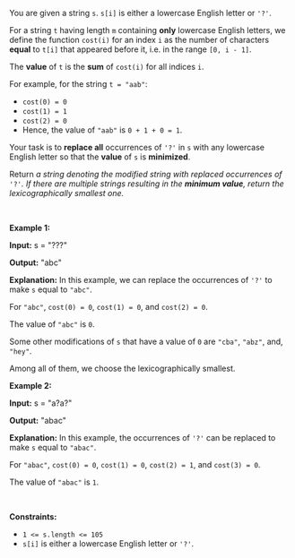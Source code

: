 You are given a string `s`. `s[i]` is either a lowercase English letter or `'?'`.


For a string `t` having length `m` containing **only** lowercase English letters, we define the function `cost(i)` for an index `i` as the number of characters **equal** to `t[i]` that appeared before it, i.e. in the range `[0, i - 1]`.


The **value** of `t` is the **sum** of `cost(i)` for all indices `i`.


For example, for the string `t = "aab"`:


* `cost(0) = 0`
* `cost(1) = 1`
* `cost(2) = 0`
* Hence, the value of `"aab"` is `0 + 1 + 0 = 1`.


Your task is to **replace all** occurrences of `'?'` in `s` with any lowercase English letter so that the **value** of `s` is **minimized**.


Return *a string denoting the modified string with replaced occurrences of* `'?'`*. If there are multiple strings resulting in the **minimum value**, return the lexicographically smallest one.*


 


**Example 1:**



**Input:**   s = "???" 


**Output:**   "abc" 


**Explanation:**  In this example, we can replace the occurrences of `'?'` to make `s` equal to `"abc"`.


For `"abc"`, `cost(0) = 0`, `cost(1) = 0`, and `cost(2) = 0`.


The value of `"abc"` is `0`.


Some other modifications of `s` that have a value of `0` are `"cba"`, `"abz"`, and, `"hey"`.


Among all of them, we choose the lexicographically smallest.



**Example 2:**



**Input:**  s = "a?a?"


**Output:**  "abac"


**Explanation:**  In this example, the occurrences of `'?'` can be replaced to make `s` equal to `"abac"`.


For `"abac"`, `cost(0) = 0`, `cost(1) = 0`, `cost(2) = 1`, and `cost(3) = 0`.


The value of `"abac"` is `1`.



 


**Constraints:**


* `1 <= s.length <= 105`
* `s[i]` is either a lowercase English letter or `'?'`.



